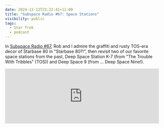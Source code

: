 ```yaml
---
date: 2024-12-12T23:22:41+11:00
title: "Subspace Radio #67: Space Stations"
visibility: public
tags:
  - Star Trek
  - podcast
---
```


In [Subspace Radio #67](https://www.subspace.fm/episodes/episode-67-space-stations-ld-5x05-starbase-80), Rob and I admire the graffiti and rusty TOS-era decor of Starbase 80 in "Starbase 80?!", then revisit two of our favorite space stations from the past, Deep Space Station K-7 (from "The Trouble With Tribbles" (TOS)) and Deep Space 9 (from … Deep Space Nine!).

<iframe width="100%" height="180" frameborder="no" scrolling="no" seamless="" src="https://share.transistor.fm/e/8324b515"></iframe>
